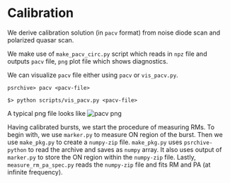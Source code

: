 
# Calibration

We derive calibration solution (in `pacv` format) from noise diode scan and polarized quasar scan.

We make use of `make_pacv_circ.py` script which reads in `npz` file and outputs `pacv` file, `png` plot file which shows diagnostics.

We can visualize `pacv` file either using `pacv` or `vis_pacv.py`.

```
psrchive> pacv <pacv-file>

$> python scripts/vis_pacv.py <pacv-file>
```

A typical png file looks like 
![pacv png](../references/cals/FRBR3_NG_bm1_pa_550_200_32_12nov2022.raw.5.noise.Tar.pkg.pcal.png)



Having calibrated bursts, we start the procedure of measuring RMs.
To begin with, we use `marker.py` to measure ON region of the burst.
Then we use `make_pkg.py` to create a `numpy-zip` file.
`make_pkg.py` uses `psrchive-python` to read the archive and saves as `numpy` array.
It also uses output of `marker.py` to store the ON region within the `numpy-zip` file.
Lastly, `measure_rm_pa_spec.py` reads the `numpy-zip` file and fits RM and PA (at infinite frequency).

